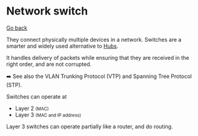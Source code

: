 # Network switch

[Go back](../index.md#networking-devices)

<div class="row row-cols-md-2"><div>

They connect physically multiple devices in a network. Switches are a smarter and widely used alternative to [Hubs](hubs.md).

It handles delivery of packets while ensuring that they are received in the right order, and are not corrupted.

➡️ See also the VLAN Trunking Protocol (VTP) and Spanning Tree Protocol (STP).
</div><div>

Switches can operate at

* Layer 2 <small>(MAC)</small>
* Layer 3 <small>(MAC and IP address)</small>

Layer 3 switches can operate partially like a router, and do routing.
</div></div>